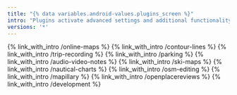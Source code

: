```yaml
---
title: "{% data variables.android-values.plugins_screen %}"
intro: "Plugins activate advanced settings and additional functionality."
versions: '*'
---
```



{% link_with_intro /online-maps %}
{% link_with_intro /contour-lines %}
{% link_with_intro /trip-recording %}
{% link_with_intro /parking %}
{% link_with_intro /audio-video-notes %}
{% link_with_intro /ski-maps %}
{% link_with_intro /nautical-charts %}
{% link_with_intro /osm-editing %}
{% link_with_intro /mapillary %}
{% link_with_intro /openplacereviews %}
{% link_with_intro /development %}
